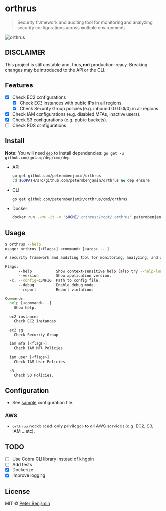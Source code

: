 # orthrus

> Security framework and auditing tool for monitoring and analyzing security configurations across multiple environments

![orthrus](orthrus.png)

## DISCLAIMER

This project is still unstable and, thus, **not** production-ready.
Breaking changes may be introduced to the API or the CLI.

## Features

- [x] Check EC2 configurations
    - [x] Check EC2 instances with public IPs in all regions.
    - [x] Check Security Group policies (e.g. inbound 0.0.0.0/0) in all regions.
- [x] Check IAM configurations (e.g. disabled MFAs, inactive users).
- [x] Check S3 configurations (e.g. public buckets).
- [ ] Check RDS configurations

## Install

**Note:** You will need [`dep`](https://github.com/golang/dep) to install dependencies: `go get -u github.com/golang/dep/cmd/dep`

- API
    ```sh
    go get github.com/petermbenjamin/orthrus
    cd $GOPATH/src/github.com/petermbenjamin/orthrus && dep ensure
    ```

- CLI
    ```sh
    go get github.com/petermbenjamin/orthrus/cmd/orthrus
    ```

- Docker
    ```sh
    docker run --rm -it -v "$HOME/.orthrus:/root/.orthrus" petermbenjamin/orthrus
    ```

## Usage

```sh
$ orthrus --help
usage: orthrus [<flags>] <command> [<args> ...]

A security framework and auditing tool for monitoring, analyzing, and alerting on security configurations across multiple environments.

Flags:
      --help           Show context-sensitive help (also try --help-long and --help-man).
      --version        Show application version.
  -c, --config=CONFIG  Path to config file.
      --debug          Enable debug mode.
      --report         Report violations

Commands:
  help [<command>...]
    Show help.

  ec2 instances
    Check EC2 Instances

  ec2 sg
    Check Security Group

  iam mfa [<flags>]
    Check IAM MFA Policies

  iam user [<flags>]
    Check IAM User Policies

  s3
    Check S3 Policies.

```

## Configuration

- See [sample][sample-config] configuration file.

### AWS

- `orthrus` needs read-only privileges to all AWS services (e.g. EC2, S3, IAM ...etc).

## TODO

- [ ] Use Cobra CLI library instead of kingpin
- [ ] Add tests
- [x] Dockerize
- [x] Improve logging

## License

MIT &copy; [Peter Benjamin](https://github.com/petermbenjamin)

[sample-config]: orthrus.sample.yml
